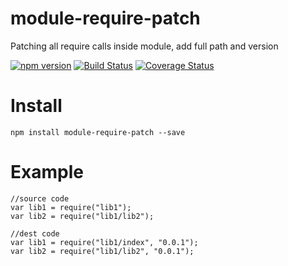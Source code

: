 # module-require-patch
Patching all require calls inside module, add full path and version

[![npm version](https://badge.fury.io/js/module-require-patch.svg)](https://badge.fury.io/js/module-require-patch)
[![Build Status](https://travis-ci.org/arvitaly/module-require-patch.svg?branch=master)](https://travis-ci.org/arvitaly/module-require-patch)
[![Coverage Status](https://coveralls.io/repos/github/arvitaly/module-require-patch/badge.svg?branch=master)](https://coveralls.io/github/arvitaly/module-require-patch?branch=master)


# Install

    npm install module-require-patch --save

# Example

    //source code
    var lib1 = require("lib1");
    var lib2 = require("lib1/lib2");
    
    //dest code
    var lib1 = require("lib1/index", "0.0.1");
    var lib2 = require("lib1/lib2", "0.0.1");